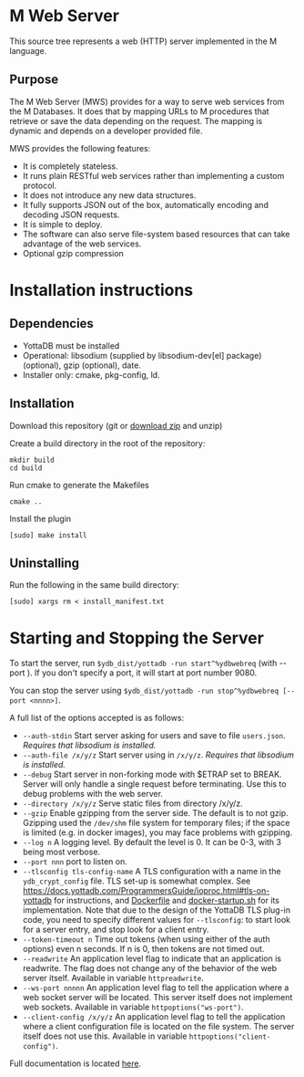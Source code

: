# M Web Server
This source tree represents a web (HTTP) server implemented in the M language.

## Purpose
The M Web Server (MWS) provides for a way to serve web services from the M
Databases. It does that by mapping URLs to M procedures that retrieve or save
the data depending on the request. The mapping is dynamic and depends on a developer
provided file.

MWS provides the following features:

 - It is completely stateless.
 - It runs plain RESTful web services rather than implementing a custom protocol.
 - It does not introduce any new data structures.
 - It fully supports JSON out of the box, automatically encoding and decoding
   JSON requests.
 - It is simple to deploy.
 - The software can also serve file-system based resources that can take
   advantage of the web services.
 - Optional gzip compression

# Installation instructions
## Dependencies
- YottaDB must be installed
- Operational: libsodium (supplied by libsodium-dev[el] package)(optional), gzip (optional), date. 
- Installer only: cmake, pkg-config, ld.

## Installation
Download this repository (git or [download zip](https://gitlab.com/YottaDB/Util/YDB-Web-Server/-/archive/master/YDB-Web-Server-master.zip) and unzip)

Create a build directory in the root of the repository:

    mkdir build
    cd build

Run cmake to generate the Makefiles

    cmake ..

Install the plugin

    [sudo] make install

## Uninstalling
Run the following in the same build directory:
```
[sudo] xargs rm < install_manifest.txt
```

# Starting and Stopping the Server
To start the server, run `$ydb_dist/yottadb -run start^%ydbwebreq` (with --port <nnnn>). If you don't
specify a port, it will start at port number 9080.

You can stop the server using `$ydb_dist/yottadb -run stop^%ydbwebreq [--port <nnnn>]`.

A full list of the options accepted is as follows:

* `--auth-stdin` Start server asking for users and save to file `users.json`.
  *Requires that libsodium is installed.*
* `--auth-file /x/y/z` Start server using in `/x/y/z`. *Requires that libsodium
  is installed.*
* `--debug` Start server in non-forking mode with $ETRAP set to BREAK. Server
  will only handle a single request before terminating. Use this to debug
  problems with the web server.
* `--directory /x/y/z` Serve static files from directory /x/y/z.
* `--gzip` Enable gzipping from the server side. The default is to not gzip.
  Gzipping used the `/dev/shm` file system for temporary files; if the space is
  limited (e.g. in docker images), you may face problems with gzipping.
* `--log n` A logging level. By default the level is 0. It can be 0-3, with 3
  being most verbose.
* `--port nnn` port to listen on.
* `--tlsconfig tls-config-name` A TLS configuration with a name in the
  `ydb_crypt_config` file. TLS set-up is somewhat complex. See
  https://docs.yottadb.com/ProgrammersGuide/ioproc.html#tls-on-yottadb for
  instructions, and [Dockerfile](Dockerfile) and
  [docker-startup.sh](docker-configuration/docker-startup.sh) for its
  implementation. Note that due to the design of the YottaDB TLS plug-in code,
  you need to specify different values for `--tlsconfig`: to start look for a server
  entry, and stop look for a client entry.
* `--token-timeout n` Time out tokens (when using either of the auth options)
  even n seconds. If n is 0, then tokens are not timed out.
* `--readwrite` An application level flag to indicate that an application is
  readwrite. The flag does not change any of the behavior of the web server
  itself. Available in variable `httpreadwrite`.
* `--ws-port nnnnn` An application level flag to tell the application where
  a web socket server will be located. This server itself does not implement
  web sockets. Available in variable `httpoptions("ws-port")`.
* `--client-config /x/y/z` An application level flag to tell the application
  where a client configuration file is located on the file system. The server
  itself does not use this. Available in variable
  `httpoptions("client-config")`.

Full documentation is located [here](https://docs.yottadb.com/Plugins/ydbwebserver.html).
